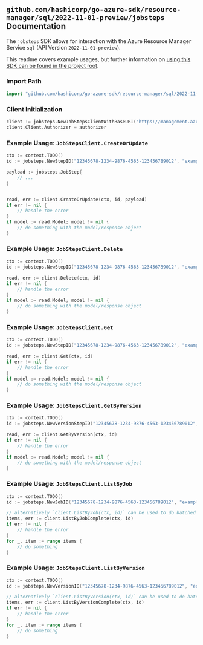 
## `github.com/hashicorp/go-azure-sdk/resource-manager/sql/2022-11-01-preview/jobsteps` Documentation

The `jobsteps` SDK allows for interaction with the Azure Resource Manager Service `sql` (API Version `2022-11-01-preview`).

This readme covers example usages, but further information on [using this SDK can be found in the project root](https://github.com/hashicorp/go-azure-sdk/tree/main/docs).

### Import Path

```go
import "github.com/hashicorp/go-azure-sdk/resource-manager/sql/2022-11-01-preview/jobsteps"
```


### Client Initialization

```go
client := jobsteps.NewJobStepsClientWithBaseURI("https://management.azure.com")
client.Client.Authorizer = authorizer
```


### Example Usage: `JobStepsClient.CreateOrUpdate`

```go
ctx := context.TODO()
id := jobsteps.NewStepID("12345678-1234-9876-4563-123456789012", "example-resource-group", "serverValue", "jobAgentValue", "jobValue", "stepValue")

payload := jobsteps.JobStep{
	// ...
}


read, err := client.CreateOrUpdate(ctx, id, payload)
if err != nil {
	// handle the error
}
if model := read.Model; model != nil {
	// do something with the model/response object
}
```


### Example Usage: `JobStepsClient.Delete`

```go
ctx := context.TODO()
id := jobsteps.NewStepID("12345678-1234-9876-4563-123456789012", "example-resource-group", "serverValue", "jobAgentValue", "jobValue", "stepValue")

read, err := client.Delete(ctx, id)
if err != nil {
	// handle the error
}
if model := read.Model; model != nil {
	// do something with the model/response object
}
```


### Example Usage: `JobStepsClient.Get`

```go
ctx := context.TODO()
id := jobsteps.NewStepID("12345678-1234-9876-4563-123456789012", "example-resource-group", "serverValue", "jobAgentValue", "jobValue", "stepValue")

read, err := client.Get(ctx, id)
if err != nil {
	// handle the error
}
if model := read.Model; model != nil {
	// do something with the model/response object
}
```


### Example Usage: `JobStepsClient.GetByVersion`

```go
ctx := context.TODO()
id := jobsteps.NewVersionStepID("12345678-1234-9876-4563-123456789012", "example-resource-group", "serverValue", "jobAgentValue", "jobValue", "versionValue", "stepValue")

read, err := client.GetByVersion(ctx, id)
if err != nil {
	// handle the error
}
if model := read.Model; model != nil {
	// do something with the model/response object
}
```


### Example Usage: `JobStepsClient.ListByJob`

```go
ctx := context.TODO()
id := jobsteps.NewJobID("12345678-1234-9876-4563-123456789012", "example-resource-group", "serverValue", "jobAgentValue", "jobValue")

// alternatively `client.ListByJob(ctx, id)` can be used to do batched pagination
items, err := client.ListByJobComplete(ctx, id)
if err != nil {
	// handle the error
}
for _, item := range items {
	// do something
}
```


### Example Usage: `JobStepsClient.ListByVersion`

```go
ctx := context.TODO()
id := jobsteps.NewVersionID("12345678-1234-9876-4563-123456789012", "example-resource-group", "serverValue", "jobAgentValue", "jobValue", "versionValue")

// alternatively `client.ListByVersion(ctx, id)` can be used to do batched pagination
items, err := client.ListByVersionComplete(ctx, id)
if err != nil {
	// handle the error
}
for _, item := range items {
	// do something
}
```
